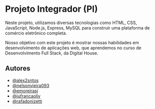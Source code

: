 # Projeto Integrador (PI)

Neste projeto, utilizamos diversas tecnologias como  HTML, CSS, JavaScript, Node.js, Express, MySQL para construir uma plataforma de comércio eletrônico completa.

Nosso objetivo com este projeto é mostrar nossas habilidades em desenvolvimento de aplicações web, que aprendemos no curso de Desenvolvimento  Full Stack, da Digital House.
## Autores

- [@alex2sntos](https://www.github.com/alex2sntos)
- [@nelsonvieira093](https://github.com/nelsonvieira093)
- [@emoreirasj](https://github.com/emoreirasj)
- [@jufrancaoliv](https://github.com/jufrancaoliv)
- [@rafadonizetti](https://github.com/rafadonizetti)
